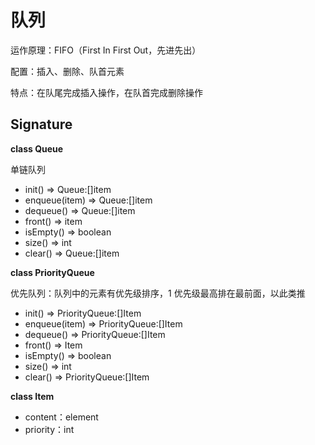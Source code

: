 # 队列

运作原理：FIFO（First In First Out，先进先出）

配置：插入、删除、队首元素

特点：在队尾完成插入操作，在队首完成删除操作



## Signature

**class Queue**

单链队列

- init() => Queue:[]item
- enqueue(item) => Queue:[]item
- dequeue() => Queue:[]item
- front() => item
- isEmpty() => boolean
- size() => int
- clear() => Queue:[]item

**class PriorityQueue**

优先队列：队列中的元素有优先级排序，1 优先级最高排在最前面，以此类推

- init() => PriorityQueue:[]Item
- enqueue(item) => PriorityQueue:[]Item
- dequeue() => PriorityQueue:[]Item
- front() => Item
- isEmpty() => boolean
- size() => int
- clear() => PriorityQueue:[]Item

**class Item**

- content：element
- priority：int
